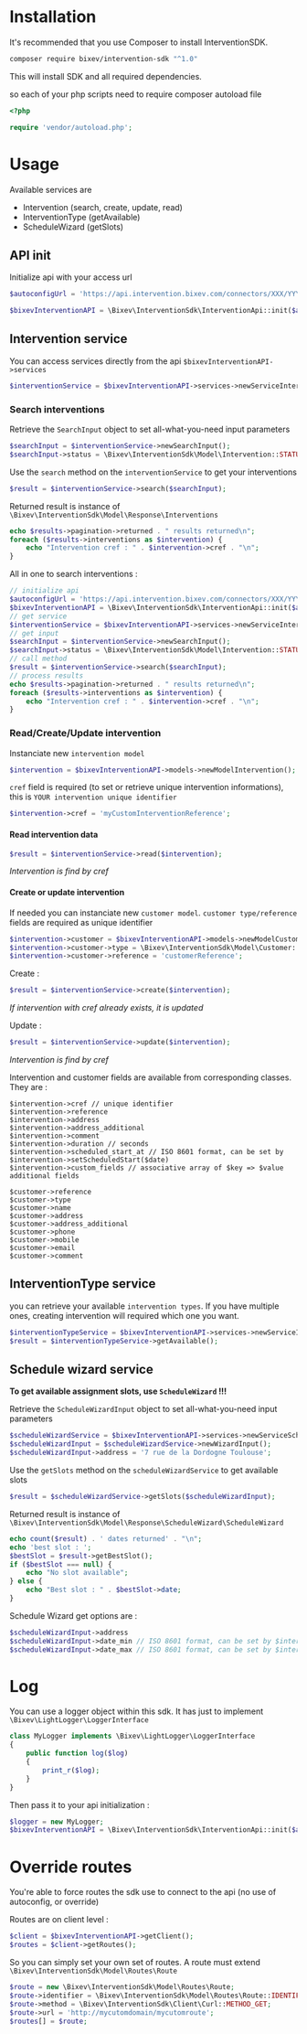 # Installation

It's recommended that you use Composer to install InterventionSDK.

```bash
composer require bixev/intervention-sdk "^1.0"
```

This will install SDK and all required dependencies.

so each of your php scripts need to require composer autoload file

```php
<?php

require 'vendor/autoload.php';
```

# Usage

Available services are 

* Intervention (search, create, update, read)
* InterventionType (getAvailable)
* ScheduleWizard (getSlots)

## API init

Initialize api with your access url

```php
$autoconfigUrl = 'https://api.intervention.bixev.com/connectors/XXX/YYYYYYYYY';
```

```php
$bixevInterventionAPI = \Bixev\InterventionSdk\InterventionApi::init($autoconfigUrl);
```

## Intervention service

You can access services directly from the api `$bixevInterventionAPI->services`

```php
$interventionService = $bixevInterventionAPI->services->newServiceIntervention();
```

### Search interventions

Retrieve the `SearchInput` object to set all-what-you-need input parameters

```php
$searchInput = $interventionService->newSearchInput();
$searchInput->status = \Bixev\InterventionSdk\Model\Intervention::STATUS_PENDING;
```

Use the `search` method on the `interventionService` to get your interventions

```php
$result = $interventionService->search($searchInput);
```

Returned result is instance of `\Bixev\InterventionSdk\Model\Response\Interventions`

```php
echo $results->pagination->returned . " results returned\n";
foreach ($results->interventions as $intervention) {
    echo "Intervention cref : " . $intervention->cref . "\n";
}
```

All in one to search interventions :

```php
// initialize api
$autoconfigUrl = 'https://api.intervention.bixev.com/connectors/XXX/YYYYYYYYY';
$bixevInterventionAPI = \Bixev\InterventionSdk\InterventionApi::init($autoconfigUrl);
// get service
$interventionService = $bixevInterventionAPI->services->newServiceIntervention();
// get input
$searchInput = $interventionService->newSearchInput();
$searchInput->status = \Bixev\InterventionSdk\Model\Intervention::STATUS_PENDING;
// call method
$result = $interventionService->search($searchInput);
// process results
echo $results->pagination->returned . " results returned\n";
foreach ($results->interventions as $intervention) {
    echo "Intervention cref : " . $intervention->cref . "\n";
}
```

### Read/Create/Update intervention

Instanciate new `intervention model`

```php
$intervention = $bixevInterventionAPI->models->newModelIntervention();
```

`cref` field is required (to set or retrieve unique intervention informations), this is `YOUR intervention unique identifier`

```php
$intervention->cref = 'myCustomInterventionReference';
```

#### Read intervention data

```php
$result = $interventionService->read($intervention);
```

_Intervention is find by cref_

#### Create or update intervention

If needed you can instanciate new `customer model`. `customer type/reference` fields are required as unique identifier

```php
$intervention->customer = $bixevInterventionAPI->models->newModelCustomer();
$intervention->customer->type = \Bixev\InterventionSdk\Model\Customer::CUSTOMER_TYPE_COMPANY;
$intervention->customer->reference = 'customerReference';
```

Create :

```php
$result = $interventionService->create($intervention);
```

_If intervention with cref already exists, it is updated_

Update :

```php
$result = $interventionService->update($intervention);
```

_Intervention is find by cref_

Intervention and customer fields are available from corresponding classes. They are :

```
$intervention->cref // unique identifier
$intervention->reference
$intervention->address
$intervention->address_additional
$intervention->comment
$intervention->duration // seconds
$intervention->scheduled_start_at // ISO 8601 format, can be set by $intervention->setScheduledStart($date)
$intervention->custom_fields // associative array of $key => $value additional fields

$customer->reference
$customer->type
$customer->name
$customer->address
$customer->address_additional
$customer->phone
$customer->mobile
$customer->email
$customer->comment
```

## InterventionType service

you can retrieve your available `intervention types`. If you have multiple ones, creating intervention will required which one you want.

```php
$interventionTypeService = $bixevInterventionAPI->services->newServiceInterventionType();
$result = $interventionTypeService->getAvailable();
```

## Schedule wizard service

__To get available assignment slots, use `ScheduleWizard` !!!__

Retrieve the `ScheduleWizardInput` object to set all-what-you-need input parameters

```php
$scheduleWizardService = $bixevInterventionAPI->services->newServiceScheduleWizard();
$scheduleWizardInput = $scheduleWizardService->newWizardInput();
$scheduleWizardInput->address = '7 rue de la Dordogne Toulouse';
```

Use the `getSlots` method on the `scheduleWizardService` to get available slots

```php
$result = $scheduleWizardService->getSlots($scheduleWizardInput);
```

Returned result is instance of `\Bixev\InterventionSdk\Model\Response\ScheduleWizard\ScheduleWizard`

```php
echo count($result) . ' dates returned' . "\n";
echo 'best slot : ';
$bestSlot = $result->getBestSlot();
if ($bestSlot === null) {
    echo "No slot available";
} else {
    echo "Best slot : " . $bestSlot->date;
}
```

Schedule Wizard get options are :

```php
$scheduleWizardInput->address
$scheduleWizardInput->date_min // ISO 8601 format, can be set by $intervention->setDateMin($date)
$scheduleWizardInput->date_max // ISO 8601 format, can be set by $intervention->setDateMax($date)
```

# Log

You can use a logger object within this sdk. It has just to implement `\Bixev\LightLogger\LoggerInterface`

```php
class MyLogger implements \Bixev\LightLogger\LoggerInterface
{
    public function log($log)
    {
        print_r($log);
    }
}
```

Then pass it to your api initialization :

```php
$logger = new MyLogger;
$bixevInterventionAPI = \Bixev\InterventionSdk\InterventionApi::init($autoconfigUrl, $logger);
```

# Override routes

You're able to force routes the sdk use to connect to the api (no use of autoconfig, or override)

Routes are on client level :

```php
$client = $bixevInterventionAPI->getClient();
$routes = $client->getRoutes();
```

So you can simply set your own set of routes. A route must extend `\Bixev\InterventionSdk\Model\Routes\Route`

```php
$route = new \Bixev\InterventionSdk\Model\Routes\Route;
$route->identifier = \Bixev\InterventionSdk\Model\Routes\Route::IDENTIFIER_INTERVENTION_LIST;
$route->method = \Bixev\InterventionSdk\Client\Curl::METHOD_GET;
$route->url = 'http://mycutomdomain/mycutomroute';
$routes[] = $route;
```
